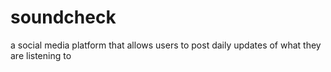 # soundcheck
a social media platform that allows users to post daily updates of what they are listening to
